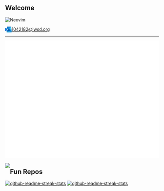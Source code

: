 ## Welcome
![Neovim](https://img.shields.io/badge/Neovim-1e1e2e?style=flat&logo=neovim&logoColor=a6e3a1)

<img align="left" alt="Email" width="21px" src="/images/outlook.png" /> 1042182@lwsd.org

***

![Metrics](/github-metrics.svg)

<img align="left" src="https://github-readme-stats.vercel.app/api?username=someonecantcode&show_icons=true&include_all_commits=true&theme=radical&hide_border=true"/>


## Fun Repos
  <p align="left">
     <a href="https://github.com/someonecantcode/Mario64"><img width="278" src="https://denvercoder1-github-readme-stats.vercel.app/api/pin/?username=someonecantcode&repo=Mario64&theme=react&bg_color=1F222E&title_color=F8D866&hide_border=true&icon_color=F8D866&show_icons=false" alt="github-readme-streak-stats"></a>
     <a href="https://github.com/someonecantcode/nzp"><img width="278" src="https://denvercoder1-github-readme-stats.vercel.app/api/pin/?username=someonecantcode&repo=nzp&theme=react&bg_color=1F222E&title_color=F8D866&hide_border=true&icon_color=F8D866&show_icons=false" alt="github-readme-streak-stats"></a>
</p>



